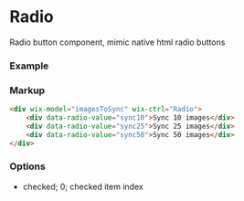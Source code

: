 # Radio

Radio button component, mimic native html radio buttons

### Example

### Markup
```html
<div wix-model="imagesToSync" wix-ctrl="Radio">
	<div data-radio-value="sync10">Sync 10 images</div>
	<div data-radio-value="sync25">Sync 25 images</div>
	<div data-radio-value="sync50">Sync 50 images</div>
</div>
```

### Options

* checked; 0; checked item index